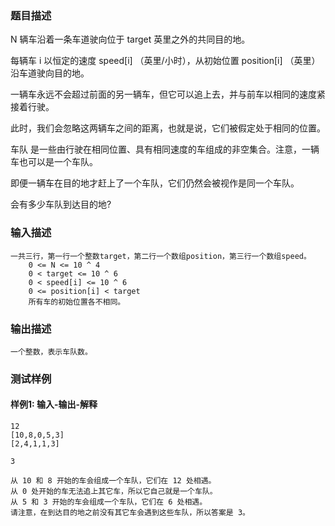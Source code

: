 ### 题目描述

N  辆车沿着一条车道驶向位于 target 英里之外的共同目的地。

每辆车 i 以恒定的速度 speed[i] （英里/小时），从初始位置 position[i] （英里） 沿车道驶向目的地。

一辆车永远不会超过前面的另一辆车，但它可以追上去，并与前车以相同的速度紧接着行驶。

此时，我们会忽略这两辆车之间的距离，也就是说，它们被假定处于相同的位置。

车队 是一些由行驶在相同位置、具有相同速度的车组成的非空集合。注意，一辆车也可以是一个车队。

即便一辆车在目的地才赶上了一个车队，它们仍然会被视作是同一个车队。

会有多少车队到达目的地?

### 输入描述

```
一共三行，第一行一个整数target，第二行一个数组position，第三行一个数组speed。
    0 <= N <= 10 ^ 4
	0 < target <= 10 ^ 6
	0 < speed[i] <= 10 ^ 6
	0 <= position[i] < target
	所有车的初始位置各不相同。
```
### 输出描述

```
一个整数，表示车队数。
```

### 测试样例
#### 样例1: 输入-输出-解释
```
12
[10,8,0,5,3]
[2,4,1,1,3]
```
```
3
```
```
从 10 和 8 开始的车会组成一个车队，它们在 12 处相遇。
从 0 处开始的车无法追上其它车，所以它自己就是一个车队。
从 5 和 3 开始的车会组成一个车队，它们在 6 处相遇。
请注意，在到达目的地之前没有其它车会遇到这些车队，所以答案是 3。
```